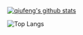[![qiufeng's github stats](https://github-readme-stats.vercel.app/api?username=wutongshenqiu)](https://github.com/wutongshenqiu/github-readme-stats)


![Top Langs](https://github-readme-stats.vercel.app/api/top-langs/?username=wutongshenqiu&exclude_repo=wutongshenqiu.github.io,PESecurity&hide=javascript,html)

